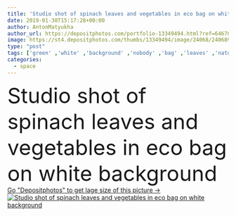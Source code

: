 ```yaml
---
title: 'Studio shot of spinach leaves and vegetables in eco bag on white background'
date: 2019-01-30T15:17:28+00:00
author: AntonMatyukha
author_url: https://depositphotos.com/portfolio-13349494.html?ref=64678756
image: https://st4.depositphotos.com/thumbs/13349494/image/24068/240689982/api_thumb_450.jpg?forcejpeg=true
type: "post"
tags: ['green' ,'white' ,'background' ,'nobody' ,'bag' ,'leaves' ,'natural' ,'food' ,'diet' ,'nutrition' ,'vegetables' ,'organic' ,'eco' ,'nutrient' ,'vegeterian' ,'nutritious' ,'chili' ,'carrots' ,'cabbage' ,'spinach' ,'broccoli' ,'leeks' ,'Healthy Eating' ,'copy space' ,'Studio Shot' ,'bell peppers' ,'healthy food' ,'cherry tomatoes' ]
categories: 
  - space
---
```

<div aling="center">
            <font size="60"> Studio shot of spinach leaves and vegetables in eco bag on white background</font>   
</div>
<div>
    <a href='https://depositphotos.com/240689982/stock-photo-studio-shot-spinach-leaves-vegetables.html?ref=64678756' target=_blank > Go "Depositphotos" to get lage size of this picture ->
        <img href='https://depositphotos.com/240689982/stock-photo-studio-shot-spinach-leaves-vegetables.html?ref=64678756' src='https://st4.depositphotos.com/13349494/24068/i/950/depositphotos_240689982-stock-photo-studio-shot-spinach-leaves-vegetables.jpg?forcejpeg=true' alt='Studio shot of spinach leaves and vegetables in eco bag on white background' >
    </a>
</div>
